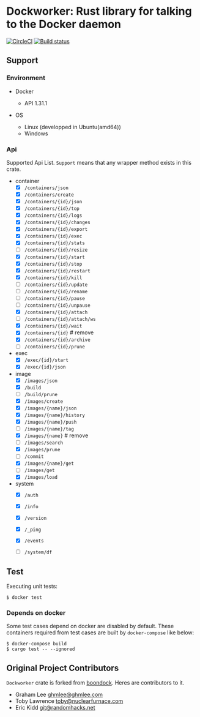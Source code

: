 # Dockworker: Rust library for talking to the Docker daemon

[![CircleCI](https://circleci.com/gh/eldesh/dockworker/tree/master.svg?style=svg)](https://circleci.com/gh/eldesh/dockworker/tree/master)
[![Build status](https://ci.appveyor.com/api/projects/status/88ut6hplkw7vtjy4/branch/master?svg=true)](https://ci.appveyor.com/project/eldesh/dockworker)

## Support

### Environment

- Docker
    - API 1.31.1

- OS
    - Linux (developped in Ubuntu(amd64))
    - Windows

### Api

Supported Api List.
`Support` means that any wrapper method exists in this crate.

- container
	- [x] `/containers/json`
	- [x] `/containers/create`
	- [x] `/containers/{id}/json`
	- [x] `/containers/{id}/top`
	- [x] `/containers/{id}/logs`
	- [x] `/containers/{id}/changes`
	- [x] `/containers/{id}/export`
	- [x] `/containers/{id}/exec`
	- [x] `/containers/{id}/stats`
	- [ ] `/containers/{id}/resize`
	- [x] `/containers/{id}/start`
	- [x] `/containers/{id}/stop`
	- [x] `/containers/{id}/restart`
	- [x] `/containers/{id}/kill`
	- [ ] `/containers/{id}/update`
	- [ ] `/containers/{id}/rename`
	- [ ] `/containers/{id}/pause`
	- [ ] `/containers/{id}/unpause`
	- [x] `/containers/{id}/attach`
	- [ ] `/containers/{id}/attach/ws`
	- [x] `/containers/{id}/wait`
	- [x] `/containers/{id}` # remove
	- [x] `/containers/{id}/archive`
	- [ ] `/containers/{id}/prune`

- exec
    - [x] `/exec/{id}/start`
    - [x] `/exec/{id}/json`

- image
	- [x] `/images/json`
	- [x] `/build`
	- [ ] `/build/prune`
	- [x] `/images/create`
	- [x] `/images/{name}/json`
	- [x] `/images/{name}/history`
	- [x] `/images/{name}/push`
	- [ ] `/images/{name}/tag`
	- [x] `/images/{name}` # remove
	- [ ] `/images/search`
	- [x] `/images/prune`
	- [ ] `/commit`
	- [x] `/images/{name}/get`
	- [ ] `/images/get`
	- [x] `/images/load`

- system
	- [x] `/auth`
	- [x] `/info`
	- [x] `/version`
	- [x] `/_ping`
	- [x] `/events`
	- [ ] `/system/df`


## Test

Executing unit tests:

```shell
$ docker test
```

### Depends on docker

Some test cases depend on docker are disabled by default.
These containers required from test cases are built by `docker-compose` like below:

```shell
$ docker-compose build
$ cargo test -- --ignored
```


## Original Project Contributors

`Dockworker` crate is forked from [boondock](https://github.com/faradayio/boondock).
Heres are contributors to it.

- Graham Lee <ghmlee@ghmlee.com>
- Toby Lawrence <toby@nuclearfurnace.com>
- Eric Kidd <git@randomhacks.net>

